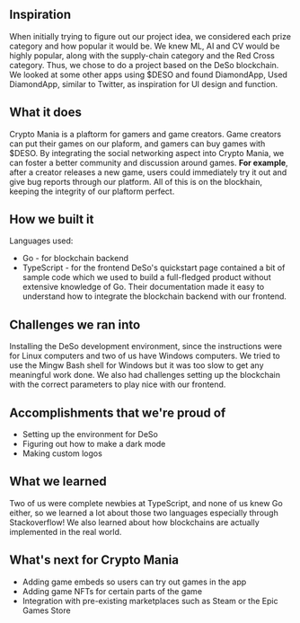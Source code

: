 ## Inspiration
When initially trying to figure out our project idea, we considered each prize category and how popular it would be. We knew ML, AI and CV would be highly popular, along with the supply-chain category and the Red Cross category. Thus, we chose to do a project based on the DeSo blockchain. 
We looked at some other apps using $DESO and found DiamondApp, Used DiamondApp, similar to Twitter, as inspiration for UI design and function.
## What it does
Crypto Mania is a plaftorm for gamers and game creators. Game creators can put their games on our plaform, and gamers can buy games with $DESO. By integrating the social networking aspect into Crypto Mania, we can foster a better community and discussion around games. **For example**, after a creator releases a new game, users could immediately try it out and give bug reports through our platform. All of this is on the blockhain, keeping the integrity of our plaftorm perfect. 
## How we built it
Languages used:
- Go - for blockchain backend
- TypeScript - for the frontend
DeSo's quickstart page contained a bit of sample code which we used to build a full-fledged product without extensive knowledge of Go. Their documentation made it easy to understand how to integrate the blockchain backend with our frontend. 
## Challenges we ran into
Installing the DeSo development environment, since the instructions were for Linux computers and two of us have Windows computers. We tried to use the Mingw Bash shell for Windows but it was too slow to get any meaningful work done. We also had challenges setting up the blockchain with the correct parameters to play nice with our frontend. 
## Accomplishments that we're proud of
* Setting up the environment for DeSo
* Figuring out how to make a dark mode
* Making custom logos
## What we learned
Two of us were complete newbies at TypeScript, and none of us knew Go either, so we learned a lot about those two languages especially through Stackoverflow! We also learned about how blockchains are actually implemented in the real world. 
## What's next for Crypto Mania
* Adding game embeds so users can try out games in the app
* Adding game NFTs for certain parts of the game
* Integration with pre-existing marketplaces such as Steam or the Epic Games Store
